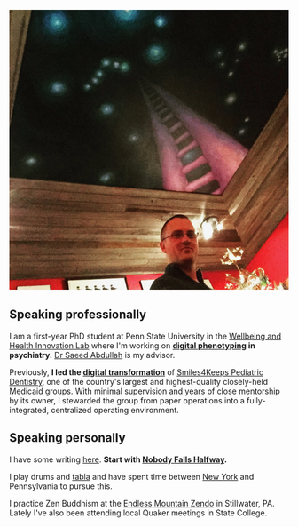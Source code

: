 ![Jim Lennox's painting in Hunlock Creek, PA](/assets/self.png)


## Speaking professionally

I am a first-year PhD student at Penn State University in the [Wellbeing and Health Innovation Lab](https://whilab.org) where I'm working on **[digital phenotyping](https://en.wikipedia.org/wiki/Digital_phenotyping) in psychiatry.** [Dr Saeed Abdullah](https://saeedabdullah.com) is my advisor.

Previously, **I led the [digital transformation](https://en.wikipedia.org/wiki/Digital_transformation)** of [Smiles4Keeps Pediatric Dentistry](https://www.smiles4keeps.com), one of the country's largest and highest-quality closely-held Medicaid groups. With minimal supervision and years of close mentorship by its owner, I stewarded the group from paper operations into a fully-integrated, centralized operating environment.

## Speaking personally

I have some writing [here](/essays). **Start with [Nobody Falls Halfway](/nobody-falls-halfway/).**

I play drums and [tabla](/tabla/) and have spent time between [New York](https://danweiss.net) and Pennsylvania to pursue this.

I practice Zen Buddhism at the [Endless Mountain Zendo](http://www.endlessmountainzendo.org) in Stillwater, PA. Lately I've also been attending local Quaker meetings in State College.


<div class="recent-reads">
<script src="https://www.goodreads.com/review/grid_widget/7071685.Now%20reading?cover_size=medium&hide_link=true&hide_title=&num_books=7&order=a&shelf=currently-reading&sort=position&widget_id=1552764228" type="text/javascript" charset="utf-8"></script>
</div>

